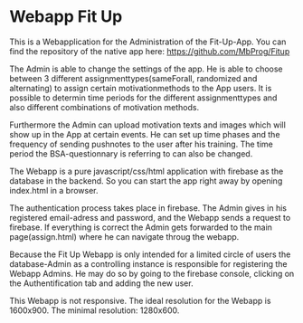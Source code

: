 # Webapp Fit Up
This is a Webapplication for the Administration of the Fit-Up-App. You can find the repository of the native app here: https://github.com/MbProg/Fitup

The Admin is able to change the settings of the app. He is able to choose between 3 different assignmenttypes(sameForall, randomized and alternating) to assign certain motivationmethods to the App users. It is possible to determin time periods for the different assignmenttypes and also different combinations of motivation methods. 

Furthermore the Admin can upload motivation texts and images which will show up in the App at certain events.
He can set up time phases and the frequency of sending pushnotes to the user after his training. The time period the BSA-questionnary is referring to can also be changed.


The Webapp is a pure javascript/css/html application with firebase as the database in the backend. 
So you can start the app right away by opening index.html in a browser.

The authentication process takes place in firebase. The Admin gives in his registered email-adress and password, and the Webapp sends a request to firebase. If everything is correct the Admin gets forwarded to the main page(assign.html) where he can navigate throug the webapp.

Because the Fit Up Webapp is only intended for a limited circle of users the database-Admin as a controlling instance is responsible for registering the Webapp Admins. He may do so by going to the firebase console, clicking on the Authentification tab and adding the new user. 

This Webapp is not responsive. The ideal resolution for the Webapp is 1600x900. The minimal resolution: 1280x600.